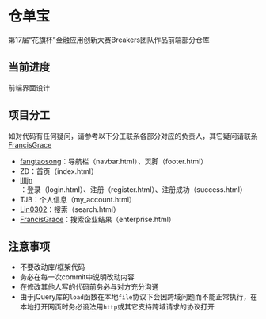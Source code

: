 # 仓单宝
第17届“花旗杯”金融应用创新大赛Breakers团队作品前端部分仓库

## 当前进度

前端界面设计

## 项目分工

如对代码有任何疑问，请参考以下分工联系各部分对应的负责人，其它疑问请联系[FrancisGrace](https://github.com/FrancisGrace)

- [fangtaosong](https://github.com/fangtaosong)：导航栏（navbar.html）、页脚（footer.html）
- ZD：首页（index.html）
- [lllljn](https://github.com/lllljn)：登录（login.html）、注册（register.html）、注册成功（success.html）
- TJB：个人信息（my_account.html）
- [Lin0302](https://github.com/Lin0302)：搜索（search.html）
- [FrancisGrace](https://github.com/FrancisGrace)：搜索企业结果（enterprise.html）

## 注意事项
* 不要改动库/框架代码
* 务必在每一次commit中说明改动内容
* 在修改其他人写的代码前务必与对方充分沟通
* 由于jQuery库的`load`函数在本地`file`协议下会因跨域问题而不能正常执行，在本地打开网页时务必设法用`http`或其它支持跨域请求的协议打开
